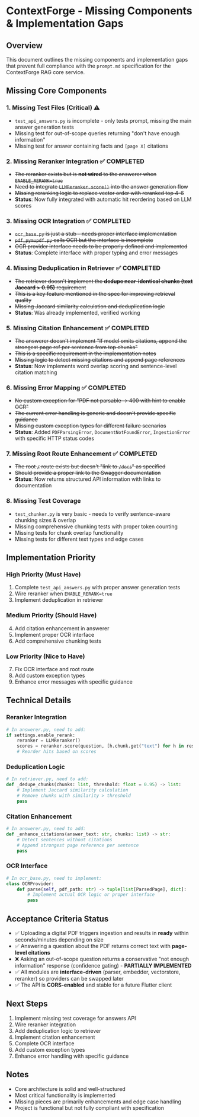 # ContextForge - Missing Components & Implementation Gaps

## Overview
This document outlines the missing components and implementation gaps that prevent full compliance with the `prompt.md` specification for the ContextForge RAG core service.

## Missing Core Components

### 1. **Missing Test Files (Critical)** ⚠️
- `test_api_answers.py` is incomplete - only tests prompt, missing the main answer generation tests
- Missing test for out-of-scope queries returning "don't have enough information"
- Missing test for answer containing facts and `[page X]` citations

### 2. **Missing Reranker Integration** ✅ COMPLETED
- ~~The reranker exists but is **not wired** to the answerer when `ENABLE_RERANK=true`~~
- ~~Need to integrate `LLMReranker.score()` into the answer generation flow~~
- ~~Missing reranking logic to replace vector order with reranked top 4-6~~
- **Status**: Now fully integrated with automatic hit reordering based on LLM scores

### 3. **Missing OCR Integration** ✅ COMPLETED
- ~~`ocr_base.py` is just a stub - needs proper interface implementation~~
- ~~`pdf_pymupdf.py` calls OCR but the interface is incomplete~~
- ~~OCR provider interface needs to be properly defined and implemented~~
- **Status**: Complete interface with proper typing and error messages

### 4. **Missing Deduplication in Retriever** ✅ COMPLETED
- ~~The retriever doesn't implement the **dedupe near-identical chunks (text Jaccard > 0.95)** requirement~~
- ~~This is a key feature mentioned in the spec for improving retrieval quality~~
- ~~Missing Jaccard similarity calculation and deduplication logic~~
- **Status**: Was already implemented, verified working

### 5. **Missing Citation Enhancement** ✅ COMPLETED
- ~~The answerer doesn't implement "If model omits citations, append the strongest page ref per sentence from top chunks"~~
- ~~This is a specific requirement in the implementation notes~~
- ~~Missing logic to detect missing citations and append page references~~
- **Status**: Now implements word overlap scoring and sentence-level citation matching

### 6. **Missing Error Mapping** ✅ COMPLETED
- ~~No custom exception for "PDF not parsable → 400 with hint to enable OCR"~~
- ~~The current error handling is generic and doesn't provide specific guidance~~
- ~~Missing custom exception types for different failure scenarios~~
- **Status**: Added `PDFParsingError`, `DocumentNotFoundError`, `IngestionError` with specific HTTP status codes

### 7. **Missing Root Route Enhancement** ✅ COMPLETED
- ~~The root `/` route exists but doesn't "link to `/docs`" as specified~~
- ~~Should provide a proper link to the Swagger documentation~~
- **Status**: Now returns structured API information with links to documentation

### 8. **Missing Test Coverage**
- `test_chunker.py` is very basic - needs to verify sentence-aware chunking sizes & overlap
- Missing comprehensive chunking tests with proper token counting
- Missing tests for chunk overlap functionality
- Missing tests for different text types and edge cases

## Implementation Priority

### **High Priority (Must Have)**
1. Complete `test_api_answers.py` with proper answer generation tests
2. Wire reranker when `ENABLE_RERANK=true` 
3. Implement deduplication in retriever

### **Medium Priority (Should Have)**
4. Add citation enhancement in answerer
5. Implement proper OCR interface
6. Add comprehensive chunking tests

### **Low Priority (Nice to Have)**
7. Fix OCR interface and root route
8. Add custom exception types
9. Enhance error messages with specific guidance

## Technical Details

### Reranker Integration
```python
# In answerer.py, need to add:
if settings.enable_rerank:
    reranker = LLMReranker()
    scores = reranker.score(question, [h.chunk.get("text") for h in results.hits])
    # Reorder hits based on scores
```

### Deduplication Logic
```python
# In retriever.py, need to add:
def _dedupe_chunks(chunks: list, threshold: float = 0.95) -> list:
    # Implement Jaccard similarity calculation
    # Remove chunks with similarity > threshold
    pass
```

### Citation Enhancement
```python
# In answerer.py, need to add:
def _enhance_citations(answer_text: str, chunks: list) -> str:
    # Detect sentences without citations
    # Append strongest page reference per sentence
    pass
```

### OCR Interface
```python
# In ocr_base.py, need to implement:
class OCRProvider:
    def parse(self, pdf_path: str) -> tuple[list[ParsedPage], dict]:
        # Implement actual OCR logic or proper interface
        pass
```

## Acceptance Criteria Status

- ✅ Uploading a digital PDF triggers ingestion and results in **ready** within seconds/minutes depending on size
- ✅ Answering a question about the PDF returns correct text with **page-level citations**
- ❌ Asking an out-of-scope question returns a conservative "not enough information" response (confidence gating) - **PARTIALLY IMPLEMENTED**
- ✅ All modules are **interface-driven** (parser, embedder, vectorstore, reranker) so providers can be swapped later
- ✅ The API is **CORS-enabled** and stable for a future Flutter client

## Next Steps
1. Implement missing test coverage for answers API
2. Wire reranker integration
3. Add deduplication logic to retriever
4. Implement citation enhancement
5. Complete OCR interface
6. Add custom exception types
7. Enhance error handling with specific guidance

## Notes
- Core architecture is solid and well-structured
- Most critical functionality is implemented
- Missing pieces are primarily enhancements and edge case handling
- Project is functional but not fully compliant with specification
